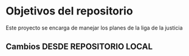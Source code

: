 # Objetivos del repositorio

Este proyecto se encarga de manejar los planes de la liga de la justicia

## Cambios DESDE REPOSITORIO LOCAL
